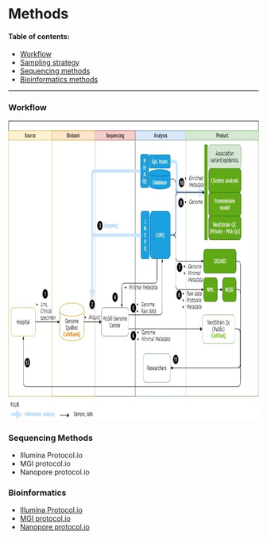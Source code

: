 # Methods

#### Table of contents:

 - [Workflow](#workflow)
 - [Sampling strategy](#sampling-strategy)
 - [Sequencing methods](#sequencing-methods)
 - [Bioinformatics methods](#bioinformatics-methods)

<hr/>

### Workflow
<div class="text-center">
  <img height="600" src="../../images/CoVSeQ-CoVBanQ-CanCOGen.jpg" alt="CoVSeQ Workflow" />
</div>


### Sequencing Methods
<ul>
<li>Illumina Protocol.io </li>
<li>MGI protocol.io</li>
<li>Nanopore protocol.io</li>
</ul>

### Bioinformatics

<ul>
<li><a href =”https://c3g.github.io/covseq_McGill/SARS_CoV2_Sequencing/Illumina_overview.html”>Illumina Protocol.io</a> </li>
<li><a href =”https://c3g.github.io/covseq_McGill/SARS_CoV2_Sequencing/MGI_overview.html”>MGI protocol.io</a></li>
<li><a href =”https://c3g.github.io/covseq_McGill/SARS_CoV2_Sequencing/ONT_overview.html”>Nanopore protocol.io</a></li>
</ul>
